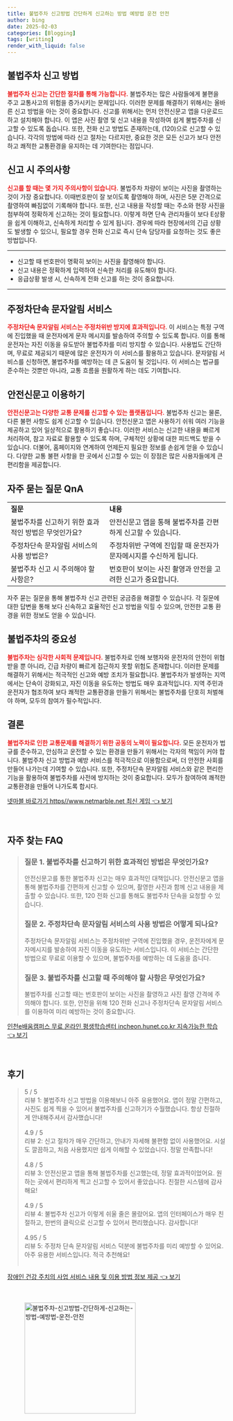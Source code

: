 ```yaml
---
title: 불법주차 신고방법 간단하게 신고하는 방법 예방법 운전 안전
author: bing
date: 2025-02-03
categories: [Blogging]
tags: [writing]
render_with_liquid: false
---
```



<h2 id='불법주차_신고_방법'>불법주차 신고 방법</h2>

<p><b><span style="color: #ee2323;">불법주차 신고는 간단한 절차를 통해 가능합니다.</span></b> 불법주차는 많은 사람들에게 불편을 주고 교통사고의 위험을 증가시키는 문제입니다. 이러한 문제를 해결하기 위해서는 올바른 신고 방법을 아는 것이 중요합니다. 신고를 위해서는 먼저 안전신문고 앱을 다운로드하고 설치해야 합니다. 이 앱은 사진 촬영 및 신고 내용을 작성하여 쉽게 불법주차를 신고할 수 있도록 돕습니다. 또한, 전화 신고 방법도 존재하는데, (120)으로 신고할 수 있습니다. 각각의 방법에 따라 신고 절차는 다르지만, 중요한 것은 모든 신고가 보다 안전하고 쾌적한 교통환경을 유지하는 데 기여한다는 점입니다.</p>

<h2 id='신고_시_주의사항'>신고 시 주의사항</h2>

<p><b><span style="color: #ee2323;">신고를 할 때는 몇 가지 주의사항이 있습니다.</span></b> 불법주차 차량이 보이는 사진을 촬영하는 것이 가장 중요합니다. 이때번호판이 잘 보이도록 촬영해야 하며, 사진은 5분 간격으로 촬영하여 빠짐없이 기록해야 합니다. 또한, 신고 내용을 작성할 때는 주소와 현장 사진을 첨부하여 정확하게 신고하는 것이 필요합니다. 이렇게 하면 단속 관리자들이 보다 E상황을 쉽게 이해하고, 신속하게 처리할 수 있게 됩니다. 경우에 따라 현장에서의 긴급 상황도 발생할 수 있으니, 필요할 경우 전화 신고로 즉시 단속 담당자를 요청하는 것도 좋은 방법입니다.</p>

<hr />

<ul>
    <li>신고할 때 번호판이 명확히 보이는 사진을 촬영해야 합니다.</li>
    <li>신고 내용은 정확하게 입력하여 신속한 처리를 유도해야 합니다.</li>
    <li>응급상황 발생 시, 신속하게 전화 신고를 하는 것이 중요합니다.</li>
</ul>

<hr />

<h2 id='주정차단속_문자알림_서비스'>주정차단속 문자알림 서비스</h2>

<p><b><span style="color: #ee2323;">주정차단속 문자알림 서비스는 주정차위반 방지에 효과적입니다.</span></b> 이 서비스는 특정 구역에 진입했을 때 운전자에게 문자 메시지를 발송하여 주의할 수 있도록 합니다. 이를 통해 운전자는 자진 이동을 유도받아 불법주차를 미리 방지할 수 있습니다. 사용법도 간단하며, 무료로 제공되기 때문에 많은 운전자가 이 서비스를 활용하고 있습니다. 문자알림 서비스를 신청하면, 불법주차를 예방하는 데 큰 도움이 될 것입니다. 이 서비스는 법규를 준수하는 것뿐만 아니라, 교통 흐름을 원활하게 하는 데도 기여합니다.</p>

<h2 id='안전신문고_이용하기'>안전신문고 이용하기</h2>

<p><b><span style="color: #ee2323;">안전신문고는 다양한 교통 문제를 신고할 수 있는 플랫폼입니다.</span></b> 불법주차 신고는 물론, 다른 불편 사항도 쉽게 신고할 수 있습니다. 안전신문고 앱은 사용하기 쉬워 여러 기능을 제공하고 있어 일상적으로 활용하기 좋습니다. 이러한 서비스는 신고한 내용을 빠르게 처리하여, 참고 자료로 활용할 수 있도록 하며, 구체적인 상황에 대한 피드백도 받을 수 있습니다. 더불어, 홈페이지와 연계하여 언제든지 필요한 정보를 손쉽게 얻을 수 있습니다. 다양한 교통 불편 사항을 한 곳에서 신고할 수 있는 이 장점은 많은 사용자들에게 큰 편리함을 제공합니다.</p>

<h2 id='자주_묻는_질문_QnA'>자주 묻는 질문 QnA</h2>

<table>
    <tr>
        <td><b>질문</b></td>
        <td><b>내용</b></td>
    </tr>
    <tr>
        <td>불법주차를 신고하기 위한 효과적인 방법은 무엇인가요?</td>
        <td>안전신문고 앱을 통해 불법주차를 간편하게 신고할 수 있습니다.</td>
    </tr>
    <tr>
        <td>주정차단속 문자알림 서비스의 사용 방법은?</td>
        <td>주정차위반 구역에 진입할 때 운전자가 문자메시지를 수신하게 됩니다.</td>
    </tr>
    <tr>
        <td>불법주차 신고 시 주의해야 할 사항은?</td>
        <td>번호판이 보이는 사진 촬영과 안전을 고려한 신고가 중요합니다.</td>
    </tr>
</table>

<p>자주 묻는 질문을 통해 불법주차 신고 관련된 궁금증을 해결할 수 있습니다. 각 질문에 대한 답변을 통해 보다 신속하고 효율적인 신고 방법을 익힐 수 있으며, 안전한 교통 환경을 위한 정보도 얻을 수 있습니다.</p>

<h2 id='불법주차_의_중요성'>불법주차의 중요성</h2>

<p><b><span style="color: #ee2323;">불법주차는 심각한 사회적 문제입니다.</span></b> 불법주차로 인해 보행자와 운전자의 안전이 위협받을 뿐 아니라, 긴급 차량이 빠르게 접근하지 못할 위험도 존재합니다. 이러한 문제를 해결하기 위해서는 적극적인 신고와 예방 조치가 필요합니다. 불법주차가 발생하는 지역에서는 단속이 강화되고, 자진 이동을 유도하는 방법도 매우 효과적입니다. 지역 주민과 운전자가 협조하여 보다 쾌적한 교통환경을 만들기 위해서는 불법주차를 단호히 처벌해야 하며, 모두의 참여가 필수적입니다.</p>

<h2 id='결론'>결론</h2>

<p><b><span style="color: #ee2323;">불법주차로 인한 교통문제를 해결하기 위한 공동의 노력이 필요합니다.</span></b> 모든 운전자가 법규를 준수하고, 안심하고 운전할 수 있는 환경을 만들기 위해서는 각자의 책임이 커야 합니다. 불법주차 신고 방법과 예방 서비스를 적극적으로 이용함으로써, 더 안전한 사회를 만들어 나가는데 기여할 수 있습니다. 또한, 주정차단속 문자알림 서비스와 같은 편리한 기능을 활용하여 불법주차를 사전에 방지하는 것이 중요합니다. 모두가 참여하여 쾌적한 교통환경을 만들어 나가도록 합시다.</p>


<p><a class="click-button" title="넷마블 바로가기 https//www.netmarble.net 최신 게임" href="https://adkhouse.github.io/posts/%EB%84%B7%EB%A7%88%EB%B8%94-%EB%B0%94%EB%A1%9C%EA%B0%80%EA%B8%B0-httpswww.netmarble.net-%EC%B5%9C%EC%8B%A0-%EA%B2%8C%EC%9E%84/" rel="dofollow">넷마블 바로가기 https//www.netmarble.net 최신 게임 👈 보기</a></p><br>
<h2 id='자주_찾는_FAQ'>자주 찾는 FAQ</h2>
<div itemscope="" itemtype="https://schema.org/FAQPage"> 
<blockquote> 
<div itemscope="" itemprop="mainEntity" itemtype="https://schema.org/Question"> 
<h3 itemprop="name">질문 1. 불법주차를 신고하기 위한 효과적인 방법은 무엇인가요?</h3> 
<div itemscope="" itemprop="acceptedAnswer" itemtype="https://schema.org/Answer"> 
<span itemprop="text"> 
<p>안전신문고를 통한 불법주차 신고는 매우 효과적인 대책입니다. 안전신문고 앱을 통해 불법주차를 간편하게 신고할 수 있으며, 촬영한 사진과 함께 신고 내용을 제출할 수 있습니다. 또한, 120 전화 신고를 통해도 불법주차 단속을 요청할 수 있습니다.</p> 
</span> 
</div> 
</div> 

<div itemscope="" itemprop="mainEntity" itemtype="https://schema.org/Question"> 
<h3 itemprop="name">질문 2. 주정차단속 문자알림 서비스의 사용 방법은 어떻게 되나요?</h3> 
<div itemscope="" itemprop="acceptedAnswer" itemtype="https://schema.org/Answer"> 
<span itemprop="text"> 
<p>주정차단속 문자알림 서비스는 주정차위반 구역에 진입했을 경우, 운전자에게 문자메시지를 발송하여 자진 이동을 유도하는 서비스입니다. 이 서비스는 간단한 방법으로 무료로 이용할 수 있으며, 불법주차를 예방하는 데 도움을 줍니다.</p> 
</span> 
</div> 
</div> 

<div itemscope="" itemprop="mainEntity" itemtype="https://schema.org/Question"> 
<h3 itemprop="name">질문 3. 불법주차를 신고할 때 주의해야 할 사항은 무엇인가요?</h3> 
<div itemscope="" itemprop="acceptedAnswer" itemtype="https://schema.org/Answer"> 
<span itemprop="text"> 
<p>불법주차를 신고할 때는 번호판이 보이는 사진을 촬영하고 사진 촬영 간격에 주의해야 합니다. 또한, 안전을 위해 120 전화 신고나 주정차단속 문자알림 서비스를 이용하여 미리 예방하는 것이 중요합니다.</p> 
</span> 
</div> 
</div> 
</blockquote> 
</div>
<p><a class="click-button" title="인천e배움캠퍼스 무료 온라인 평생학습센터 incheon.hunet.co.kr 지속가능한 학습" href="https://adkhouse.github.io/posts/%EC%9D%B8%EC%B2%9Ce%EB%B0%B0%EC%9B%80%EC%BA%A0%ED%8D%BC%EC%8A%A4-%EB%AC%B4%EB%A3%8C-%EC%98%A8%EB%9D%BC%EC%9D%B8-%ED%8F%89%EC%83%9D%ED%95%99%EC%8A%B5%EC%84%BC%ED%84%B0-incheon.hunet.co.kr-%EC%A7%80%EC%86%8D%EA%B0%80%EB%8A%A5%ED%95%9C-%ED%95%99%EC%8A%B5/" rel="dofollow">인천e배움캠퍼스 무료 온라인 평생학습센터 incheon.hunet.co.kr 지속가능한 학습 👈 보기</a></p><br>
<h2 id='후기'>후기</h2>
<div itemscope itemtype="https://schema.org/Product">
  <blockquote>
  <div itemprop="review" itemscope itemtype="https://schema.org/Review">
      <div itemprop="reviewRating" itemscope itemtype="https://schema.org/Rating"> <span itemprop="ratingValue">5</span> / <span itemprop="bestRating">5</span> </div>
      <span itemprop="reviewBody">리뷰 1: 불법주차 신고 방법을 이용해보니 아주 유용했어요. 앱이 정말 간편하고, 사진도 쉽게 찍을 수 있어서 불법주차를 신고하기가 수월했습니다. 항상 친절하게 안내해주셔서 감사했습니다!</span>
  </div>
  <br>
  <div itemprop="review" itemscope itemtype="https://schema.org/Review">
      <div itemprop="reviewRating" itemscope itemtype="https://schema.org/Rating"> <span itemprop="ratingValue">4.9</span> / <span itemprop="bestRating">5</span> </div>
      <span itemprop="reviewBody">리뷰 2: 신고 절차가 매우 간단하고, 안내가 자세해 불편함 없이 사용했어요. 시설도 깔끔하고, 처음 사용했지만 쉽게 이해할 수 있었습니다. 정말 만족합니다!</span>
  </div>
  <br>
  <div itemprop="review" itemscope itemtype="https://schema.org/Review">
      <div itemprop="reviewRating" itemscope itemtype="https://schema.org/Rating"> <span itemprop="ratingValue">4.8</span> / <span itemprop="bestRating">5</span> </div>
      <span itemprop="reviewBody">리뷰 3: 안전신문고 앱을 통해 불법주차를 신고했는데, 정말 효과적이었어요. 원하는 곳에서 편리하게 찍고 신고할 수 있어서 좋았습니다. 친절한 시스템에 감사해요!</span>
  </div>
  <br>
  <div itemprop="review" itemscope itemtype="https://schema.org/Review">
      <div itemprop="reviewRating" itemscope itemtype="https://schema.org/Rating"> <span itemprop="ratingValue">4.9</span> / <span itemprop="bestRating">5</span> </div>
      <span itemprop="reviewBody">리뷰 4: 불법주차 신고가 이렇게 쉬울 줄은 몰랐어요. 앱의 인터페이스가 매우 친절하고, 한번의 클릭으로 신고할 수 있어서 편리했습니다. 감사합니다!</span>
  </div>
  <br>
  <div itemprop="review" itemscope itemtype="https://schema.org/Review">
      <div itemprop="reviewRating" itemscope itemtype="https://schema.org/Rating"> <span itemprop="ratingValue">4.95</span> / <span itemprop="bestRating">5</span> </div>
      <span itemprop="reviewBody">리뷰 5: 주정차 단속 문자알림 서비스 덕분에 불법주차를 미리 예방할 수 있어요. 아주 유용한 서비스입니다. 적극 추천해요!</span>
  </div>
  <br>
  </blockquote>
</div>
<p><a class="click-button" title="장애인 건강 주치의 사업 서비스 내용 및 이용 방법 정보 제공" href="https://adkhouse.github.io/posts/%EC%9E%A5%EC%95%A0%EC%9D%B8-%EA%B1%B4%EA%B0%95-%EC%A3%BC%EC%B9%98%EC%9D%98-%EC%82%AC%EC%97%85-%EC%84%9C%EB%B9%84%EC%8A%A4-%EB%82%B4%EC%9A%A9-%EB%B0%8F-%EC%9D%B4%EC%9A%A9-%EB%B0%A9%EB%B2%95-%EC%A0%95%EB%B3%B4-%EC%A0%9C%EA%B3%B5/" rel="dofollow">장애인 건강 주치의 사업 서비스 내용 및 이용 방법 정보 제공 👈 보기</a></p><br>
<figure class="image"><img src="https://adkhouse.github.io/assets/img/thumbnail/불법주차-신고방법-간단하게-신고하는-방법-예방법-운전-안전.webp" alt="불법주차-신고방법-간단하게-신고하는-방법-예방법-운전-안전" width="256" height="256"></figure>